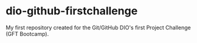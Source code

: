 # dio-github-firstchallenge
My first repository created for the Git/GitHub DIO's first Project Challenge (GFT Bootcamp).
